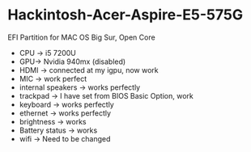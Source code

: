 # Hackintosh-Acer-Aspire-E5-575G
EFI Partition for MAC OS Big Sur, Open Core

- CPU -> i5 7200U 
- GPU-> Nvidia 940mx (disabled)
- HDMI -> connected at my igpu, now work
- MIC -> work perfect
- internal speakers -> works perfectly
- trackpad -> I have set from BIOS Basic Option, work
- keyboard -> works perfectly
- ethernet -> works perfectly
- brightness -> works
- Battery status -> works
- wifi -> Need to be changed
